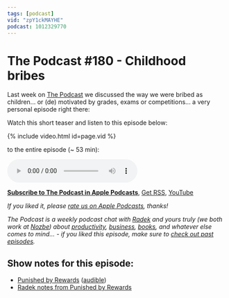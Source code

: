 ```yaml
---
tags: [podcast]
vid: "zpY1ckMAYHE"
podcast: 1012329770
---
```


# The Podcast #180 - Childhood bribes

Last week on [The Podcast][p] we discussed the way we were bribed as children... or (de) motivated by grades, exams or competitions... a very personal episode right there:

Watch this short teaser and listen to this episode below:

{% include video.html id=page.vid %}

<!--More-->

 to the entire episode (~ 53 min):

<audio controls>
<source src="https://files.nozbe.com/podcast/180.mp3" type="audio/mpeg">
</audio>

**[Subscribe to The Podcast in Apple Podcasts][i]**, [Get RSS][rss], [YouTube][y]

*If you liked it, please [rate us on Apple Podcasts][i], thanks!*

*The Podcast is a weekly podcast chat with [Radek][r] and yours truly (we both work at [Nozbe][n]) about [productivity](/productivity), [business](/business), [books](/books), and whatever else comes to mind… - if you liked this episode, make sure to [check out past episodes](/podcast).*

## Show notes for this episode:

  * [Punished by Rewards](https://www.amazon.com/Punished-Rewards-Trouble-Incentive-Praise/dp/0618001816) ([audible](https://www.audible.com.au/pd/Punished-by-Rewards-Audiobook/B073KJDCTX))
  * [Radek notes from Punished by Rewards](http://radex.io/books/punished-by-rewards/)

[y]: https://michael.gratis/thepodcastyt
[rss]: https://thepodcast.fm/episodes?format=RSS
[e]: /podcast-180

[p]: /podcast
[n]: https://michael.gratis/nozbe
[r]: https://michael.gratis/radex
[i]: https://michael.gratis/thepodcast
[o]: https://michael.gratis/ipadonly

